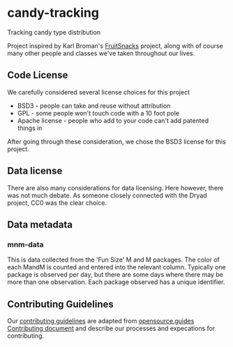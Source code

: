 # candy-tracking
Tracking candy type distribution

Project inspired by Karl Broman's [FruitSnacks](https://github.com/kbroman/FruitSnacks/) project, along with of course many other people and classes we've
taken throughout our lives.

## Code License
We carefully considered several license choices for this project

- BSD3 - people can take and reuse without attribution
- GPL - some people won't touch code with a 10 foot pole
- Apache license - people who add to your code can't add patented things in

After going through these consideration, we chose the BSD3 license for this project.

## Data license

There are also many considerations for data licensing. Here however, there 
was not much debate. As someone closely connected with the Dryad project, CC0
was the clear choice.

## Data metadata

### mnm-data
This is data collected from the 'Fun Size' M and M packages. The color of each MandM is counted and entered into the relevant column. Typically one package
is observed per day, but there are some days where there may be more than one observation. Each package observed has a unique identifier.

## Contributing Guidelines

Our [contributing guidelines](CONTRIBUTING.md) are adapted from [opensource.guides Contributing document](https://github.com/github/opensource.guide/blob/master/CONTRIBUTING.md) and describe our processes and expecations for contributing. 